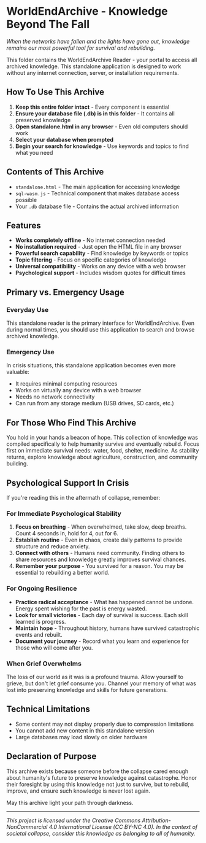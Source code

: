# WorldEndArchive - Knowledge Beyond The Fall

*When the networks have fallen and the lights have gone out, knowledge remains our most powerful tool for survival and rebuilding.*

This folder contains the WorldEndArchive Reader - your portal to access all archived knowledge. This standalone application is designed to work without any internet connection, server, or installation requirements.

## How To Use This Archive

1. **Keep this entire folder intact** - Every component is essential
2. **Ensure your database file (.db) is in this folder** - It contains all preserved knowledge
3. **Open standalone.html in any browser** - Even old computers should work
4. **Select your database when prompted**
5. **Begin your search for knowledge** - Use keywords and topics to find what you need

## Contents of This Archive

- `standalone.html` - The main application for accessing knowledge
- `sql-wasm.js` - Technical component that makes database access possible
- Your `.db` database file - Contains the actual archived information

## Features

- **Works completely offline** - No internet connection needed
- **No installation required** - Just open the HTML file in any browser
- **Powerful search capability** - Find knowledge by keywords or topics
- **Topic filtering** - Focus on specific categories of knowledge
- **Universal compatibility** - Works on any device with a web browser
- **Psychological support** - Includes wisdom quotes for difficult times

## Primary vs. Emergency Usage

### Everyday Use
This standalone reader is the primary interface for WorldEndArchive. Even during normal times, you should use this application to search and browse archived knowledge.

### Emergency Use
In crisis situations, this standalone application becomes even more valuable:
- It requires minimal computing resources
- Works on virtually any device with a web browser
- Needs no network connectivity
- Can run from any storage medium (USB drives, SD cards, etc.)

## For Those Who Find This Archive

You hold in your hands a beacon of hope. This collection of knowledge was compiled specifically to help humanity survive and eventually rebuild. Focus first on immediate survival needs: water, food, shelter, medicine. As stability returns, explore knowledge about agriculture, construction, and community building.

## Psychological Support In Crisis

If you're reading this in the aftermath of collapse, remember:

### For Immediate Psychological Stability

1. **Focus on breathing** - When overwhelmed, take slow, deep breaths. Count 4 seconds in, hold for 4, out for 6.
2. **Establish routine** - Even in chaos, create daily patterns to provide structure and reduce anxiety.
3. **Connect with others** - Humans need community. Finding others to share resources and knowledge greatly improves survival chances.
4. **Remember your purpose** - You survived for a reason. You may be essential to rebuilding a better world.

### For Ongoing Resilience

- **Practice radical acceptance** - What has happened cannot be undone. Energy spent wishing for the past is energy wasted.
- **Look for small victories** - Each day of survival is success. Each skill learned is progress.
- **Maintain hope** - Throughout history, humans have survived catastrophic events and rebuilt.
- **Document your journey** - Record what you learn and experience for those who will come after you.

### When Grief Overwhelms

The loss of our world as it was is a profound trauma. Allow yourself to grieve, but don't let grief consume you. Channel your memory of what was lost into preserving knowledge and skills for future generations.

## Technical Limitations

- Some content may not display properly due to compression limitations
- You cannot add new content in this standalone version
- Large databases may load slowly on older hardware

## Declaration of Purpose

This archive exists because someone before the collapse cared enough about humanity's future to preserve knowledge against catastrophe. Honor their foresight by using this knowledge not just to survive, but to rebuild, improve, and ensure such knowledge is never lost again.

May this archive light your path through darkness.

---

*This project is licensed under the Creative Commons Attribution-NonCommercial 4.0 International License (CC BY-NC 4.0). In the context of societal collapse, consider this knowledge as belonging to all of humanity.* 